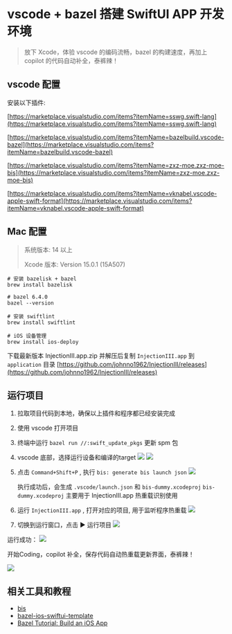 # vscode + bazel 搭建 SwiftUI APP 开发环境

> 放下 Xcode，体验 vscode 的编码流畅，bazel 的构建速度，再加上 copilot 的代码自动补全，泰裤辣！

## vscode 配置

安装以下插件:

[https://marketplace.visualstudio.com/items?itemName=sswg.swift-lang](https://marketplace.visualstudio.com/items?itemName=sswg.swift-lang)

[https://marketplace.visualstudio.com/items?itemName=bazelbuild.vscode-bazel](https://marketplace.visualstudio.com/items?itemName=bazelbuild.vscode-bazel)

[https://marketplace.visualstudio.com/items?itemName=zxz-moe.zxz-moe-bis](https://marketplace.visualstudio.com/items?itemName=zxz-moe.zxz-moe-bis)

[https://marketplace.visualstudio.com/items?itemName=vknabel.vscode-apple-swift-format](https://marketplace.visualstudio.com/items?itemName=vknabel.vscode-apple-swift-format)


## Mac 配置

> 系统版本: 14 以上
> 
> Xcode 版本: Version 15.0.1 (15A507)

```shell
# 安装 bazelisk + bazel
brew install bazelisk

# bazel 6.4.0
bazel --version

# 安装 swiftlint
brew install swiftlint

# iOS 设备管理
brew install ios-deploy
```

下载最新版本 InjectionIII.app.zip
 并解压后复制 `InjectionIII.app` 到 `application` 目录
[https://github.com/johnno1962/InjectionIII/releases](https://github.com/johnno1962/InjectionIII/releases)


## 运行项目

1. 拉取项目代码到本地，确保以上插件和程序都已经安装完成
2. 使用 vscode 打开项目
3. 终端中运行 `bazel run //:swift_update_pkgs` 更新 spm 包
4. vscode 底部，选择运行设备和编译的target
   ![](screenshot/screenshot1.png)
   ![](screenshot/screenshot2.png)
5. 点击 `Command+Shift+P` , 执行 `bis: generate bis launch json`
   ![](screenshot/screenshot3.png)
   
   执行成功后，会生成 `.vscode/launch.json` 和 `bis-dummy.xcodeproj`
   `bis-dummy.xcodeproj` 主要用于 InjectionIII.app 热重载识别使用
6. 运行 `InjectionIII.app` , 打开对应的项目, 用于监听程序热重载
   ![](screenshot/screenshot5.png)
7. 切换到运行窗口，点击 ▶️ 运行项目
   ![](screenshot/screenshot6.png)

运行成功：
![](screenshot/screenshot7.jpeg)


开始Coding，copilot 补全，保存代码自动热重载更新界面，泰裤辣！

![](screenshot/screenshot8.gif)


## 相关工具和教程

- [bis](https://github.com/xinzhengzhang/bis)
- [bazel-ios-swiftui-template](https://github.com/mattrobmattrob/bazel-ios-swiftui-template)
- [Bazel Tutorial: Build an iOS App](https://github.com/bazelbuild/rules_apple/blob/master/doc/tutorials/ios-app.md)
